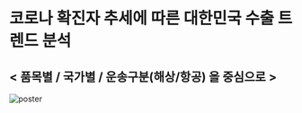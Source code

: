 # 코로나 확진자 추세에 따른 대한민국 수출 트렌드 분석
## < 품목별 / 국가별 / 운송구분(해상/항공) 을 중심으로 >

![poster](https://github.com/dykim04/Korea-Trade-Analysis/blob/main/%EA%B0%9C%EC%9A%941.PNG)

